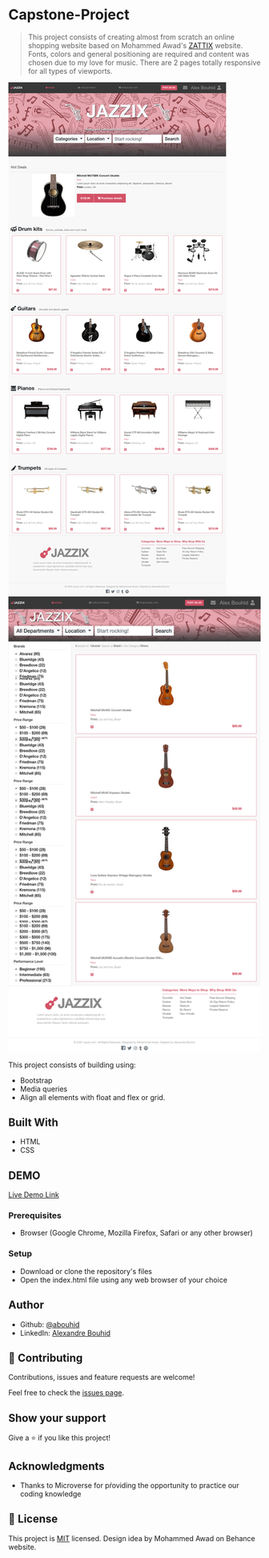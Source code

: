 # Capstone-Project

> This project consists of creating almost from scratch an online shopping website based on Mohammed Awad's [ZATTIX](https://www.behance.net/gallery/24796463/ZATTIX) website. Fonts, colors and general positioning are required and content was chosen due to my love for music. There are 2 pages totally responsive for all types of viewports.

![screenshot](./capstonepic1.png)
![screenshot](./capstonepic2.png)

This project consists of building using:
- Bootstrap
- Media queries
- Align all elements with float and flex or grid.

## Built With

- HTML
- CSS

## DEMO

[Live Demo Link](https://raw.githack.com/abouhid/HTML-CSS-Capstone-Project/feature-branch/index.html)

### Prerequisites

- Browser (Google Chrome, Mozilla Firefox, Safari or any other browser)

### Setup

- Download or clone the repository's files
- Open the index.html file using any web browser of your choice

## Author

- Github: [@abouhid](https://github.com/abouhid)
- LinkedIn: [Alexandre Bouhid](https://www.linkedin.com/in/alexandrebouhid/)

## 🤝 Contributing

Contributions, issues and feature requests are welcome!

Feel free to check the [issues page](https://github.com/abouhid/HTML-CSS-Capstone-Project/issues).

## Show your support

Give a ⭐️ if you like this project!

## Acknowledgments

 - Thanks to Microverse for pŕoviding the opportunity to practice our coding knowledge

## 📝 License

This project is [MIT](lic.url) licensed.
Design idea by Mohammed Awad on Behance website.
